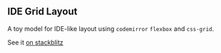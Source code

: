 IDE Grid Layout
---

A toy model for IDE-like layout using `codemirror` `flexbox` and `css-grid`.


See it [on stackblitz](https://stackblitz.com/github/NickTomlin/grid-editor-layout-example)

